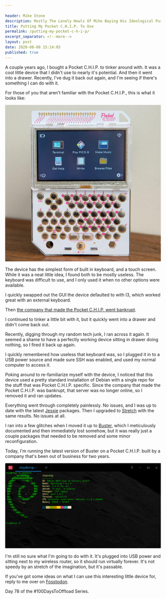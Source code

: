 ```yaml
---

header: Mike Stone
description: Mostly The Lonely Howls Of Mike Baying His Ideological Purity At The Moon
title: Putting My Pocket C.H.I.P. To Use
permalink: /putting-my-pocket-c-h-i-p/
excerpt_separator: <!--more-->
layout: post
date: 2020-08-08 15:14:03
published: true
---
```


A couple years ago, I bought a Pocket C.H.I.P. to tinker around with. It was a cool little device that I didn't use to nearly it's potential. And then it went into a drawer. Recently, I've dug it back out again, and I'm seeing if there's something I can do with it.

<!--more-->

For those of you that aren't familiar with the Pocket C.H.I.P., this is what it looks like:

![](/assets/images/jNN4Fl1.jpg)

The device has the simplest form of built in keyboard, and a touch screen. While it was a neat little idea, I found both to be mostly useless. The keyboard was difficult to use, and I only used it when no other options were available. 

I quickly swapped out the GUI the device defaulted to with I3, which worked great with an external keyboard. 

Then [the company that made the Pocket C.H.I.P. went bankrupt](https://en.wikipedia.org/wiki/CHIP_(computer)#Next_Thing_Co._Insolvency).

I continued to tinker a little bit with it, but it quickly went into a drawer and didn't come back out.

Recently, digging through my random tech junk, I ran across it again. It seemed a shame to have a perfectly working device sitting in drawer doing nothing, so I fired it back up again. 

I quickly remembered how useless that keyboard was, so I plugged it in to a USB power source and made sure SSH was enabled, and used my normal computer to access it. 

Poking around to re-familiarize myself with the device, I noticed that this device used a pretty standard installation of Debian with a single repo for the stuff that was Pocket C.H.I.P. specific. Since the company that made the Pocket C.H.I.P. was bankrupt, that server was no longer online, so I removed it and ran updates.

Everything went through completely painlessly. No issues, and I was up to date with the latest [Jessie](https://wiki.debian.org/DebianJessie) packages. Then I upgraded to [Stretch](https://wiki.debian.org/DebianStretch) with the same results. No issues at all.

I ran into a few glitches when I moved it up to [Buster](https://wiki.debian.org/DebianBuster), which I meticulously documented and then immediately lost somehow, but it was really just a couple packages that needed to be removed and some minor reconfiguration.

Today, I'm running the latest version of Buster on a Pocket C.H.I.P. built by a company that's been out of business for two years. 

![](/assets/images/bn6c4OO.png)

I'm still no sure what I'm going to do with it. It's plugged into USB power and sitting next to my wireless router, so it should run virtually forever. It's not speedy by an stretch of the imagination, but it's passable. 

If you've got some ideas on what I can use this interesting little device for, reply to me over on [Fosstodon](https://fosstodon.org/@mike/).

Day 78 of the #100DaysToOffload Series.
